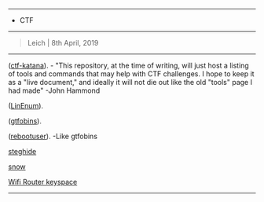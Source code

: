 --------------------------
* CTF
--------------------------
> Leich | 8th April, 2019
--------------------------

([ctf-katana](https://github.com/JohnHammond/ctf-katana)). - "This repository, at the time of writing, will just host a listing of tools and commands that may help with CTF challenges. I hope to keep it as a "live document," and ideally it will not die out like the old "tools" page I had made" -John Hammond

([LinEnum](https://github.com/rebootuser/LinEnum)).

([gtfobins](https://gtfobins.github.io/)).

([rebootuser](https://www.rebootuser.com/)). -Like gtfobins

[steghide](http://steghide.sourceforge.net/)

[snow](http://www.darkside.com.au/snow/)

[cribdrag.py]: https://github.com/SpiderLabs/cribdrag

[cribdrag]: https://github.com/SpiderLabs/cribdrag

[pcap]: https://en.wikipedia.org/wiki/Pcap

[PCAP]: https://en.wikipedia.org/wiki/Pcap

[Wireshark]: https://www.wireshark.org/

[Network Miner]: http://www.netresec.com/?page=NetworkMiner

[PCAPNG]: https://github.com/pcapng/pcapng

[pcapng]: https://github.com/pcapng/pcapng

[pdfcrack]: http://pdfcrack.sourceforge.net/index.html

[GitDumper.sh]: https://github.com/internetwache/GitTools

[pefile]: https://github.com/erocarrera/pefile

[Python]: https://www.python.org/

[PE]: https://en.wikipedia.org/wiki/Portable_Executable

[Portable Executable]: https://en.wikipedia.org/wiki/Portable_Executable

[hipshot]: https://bitbucket.org/eliteraspberries/hipshot

[QR code]: https://en.wikipedia.org/wiki/QR_code

[QR codes]: https://en.wikipedia.org/wiki/QR_code

[QR]: https://en.wikipedia.org/wiki/QR_code

[zbarimg]: https://linux.die.net/man/1/zbarimg

[Linux]: https://en.wikipedia.org/wiki/Linux

[Ubuntu]: https://en.wikipedia.org/wiki/Ubuntu_(operating_system)

[Wine]: https://en.wikipedia.org/wiki/Wine_(software)

[Detect DTMF Tones]: http://dialabc.com/sound/detect/index.html

[dnSpy]: https://github.com/0xd4d/dnSpy

[Windows]: https://en.wikipedia.org/wiki/Microsoft_Windows

[.NET]: https://en.wikipedia.org/wiki/.NET_Framework

[Vigenere Cipher]: https://en.wikipedia.org/wiki/Vigen%C3%A8re_cipher

[PDF]: https://en.wikipedia.org/wiki/Portable_Document_Format

[Playfair Cipher]: https://en.wikipedia.org/wiki/Playfair_cipher

[phpdc.phpr]:https://github.com/lighttpd/xcache/blob/master/bin/phpdc.phpr

[bcompiler]: http://php.net/manual/en/book.bcompiler.php

[PHP]: https://en.wikipedia.org/wiki/PHP

[GET]: https://en.wikipedia.org/wiki/Hypertext_Transfer_Protocol#Request_methods

[pdfdetach]: https://www.systutorials.com/docs/linux/man/1-pdfdetach/

[sqlmap]: https://github.com/sqlmapproject/sqlmap

[hachoir-subfile]: https://pypi.python.org/pypi/hachoir-subfile/0.5.3

[wget]: https://en.wikipedia.org/wiki/Wget

[git]: https://git-scm.com/

[Cross-site scripting]: https://en.wikipedia.org/wiki/Cross-site_scripting

[XSS]: https://en.wikipedia.org/wiki/Cross-site_scripting

[HTML]: https://en.wikipedia.org/wiki/HTML

[JavaScript]: https://en.wikipedia.org/wiki/JavaScript

[PEiD]: https://www.aldeid.com/wiki/PEiD

[wpscan]: https://wpscan.org/

[Ruby]: https://www.ruby-lang.org/en/

[Wordpress]: https://en.wikipedia.org/wiki/WordPress

[dumpzilla]: http://www.dumpzilla.org/

[hexed.it]: https://hexed.it/

[Magic Numbers]: https://en.wikipedia.org/wiki/Magic_number_(programming)#Magic_numbers_in_files

[Magic Number]: https://en.wikipedia.org/wiki/Magic_number_(programming)#Magic_numbers_in_files

[Edit This Cookie]: http://www.editthiscookie.com/

[cookie]: https://en.wikipedia.org/wiki/HTTP_cookie

[cookies]: https://en.wikipedia.org/wiki/HTTP_cookie

[formatStringExploiter]: http://formatstringexploiter.readthedocs.io/en/latest/index.html

[format string vulnerability]: https://www.owasp.org/index.php/Format_string_attack

[printf vulnerability]: https://www.owasp.org/index.php/Format_string_attack

[Java]: https://en.wikipedia.org/wiki/Java_(programming_language)

[JAR]: https://en.wikipedia.org/wiki/JAR_(file_format)

[OpenStego]: https://www.openstego.com/

[Stegsolve.jar]: http://www.caesum.com/handbook/stego.htm

[Stegsolve]: http://www.caesum.com/handbook/stego.htm

[PcapXray]: https://github.com/Srinivas11789/PcapXray

[Atbash Cipher]: https://en.wikipedia.org/wiki/Atbash

[TestDisk]: https://www.cgsecurity.org/Download_and_donate.php/testdisk-7.1-WIP.linux26.tar.bz2

[PNG]: https://en.wikipedia.org/wiki/Portable_Network_Graphics

[jd-gui]: https://github.com/java-decompiler/jd-gui

[dex2jar]: https://github.com/pxb1988/dex2jar

[apktool]: https://ibotpeaches.github.io/Apktool/

[RCE]: https://en.wikipedia.org/wiki/Arbitrary_code_execution

[remote code execution]: https://en.wikipedia.org/wiki/Arbitrary_code_execution

[arbitrary code execution]: https://en.wikipedia.org/wiki/Arbitrary_code_execution

[XSStrike]: https://github.com/UltimateHackers/XSStrike

[nishang]: https://github.com/samratashok/nishang

[Malboge]: https://en.wikipedia.org/wiki/Malbolge

[Piet]: https://esolangs.org/wiki/Piet

[npiet]: https://www.bertnase.de/npiet/

[LC4]: https://www.schneier.com/blog/archives/2018/05/lc4_another_pen.html

[Empire]: https://github.com/EmpireProject/Empire

[Base64]: https://en.wikipedia.org/wiki/Base64

[Base32]: https://en.wikipedia.org/wiki/Base32

[Base85]: https://en.wikipedia.org/wiki/Ascii85

[fcrackzip]: https://github.com/hyc/fcrackzip

[zsteg]: https://github.com/zed-0xff/zsteg

[jsteg]: https://github.com/lukechampine/jsteg

[jstego]: https://sourceforge.net/projects/jstego/

[StegCracker]: https://github.com/Paradoxis/StegCracker

[Base41]: https://github.com/sveljko/base41/blob/master/python/base41.py

[Base65535]: https://github.com/qntm/base65536

[Easy Python Decompiler]: https://github.com/aliansi/Easy-Python-Decompiler-v1.3.2

[photorec]: https://www.cgsecurity.org/wiki/PhotoRec

[Wifi Router keyspace](http://seytonic.com/2016/11/05/default-wifi-router-keyspace/)



--------------------------
